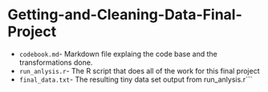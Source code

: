 # Getting-and-Cleaning-Data-Final-Project
* ```codebook.md```- Markdown file explaing the code base and the transformations done.
* ```run_anlysis.r```- The R script that does all of the work for this final project
*  ``final_data.txt``- The resulting tiny data set output from run_anlysis.r```
